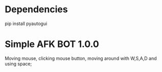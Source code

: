 # Dependencies
  pip install pyautogui

# Simple AFK BOT 1.0.0
 Moving mouse, clicking mouse button, moving around with W,S,A,D and using space;
